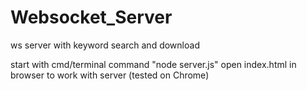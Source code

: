 # Websocket_Server
 ws server with keyword search and download

start with cmd/terminal command "node server.js"
open index.html in browser to work with server (tested on Chrome)

